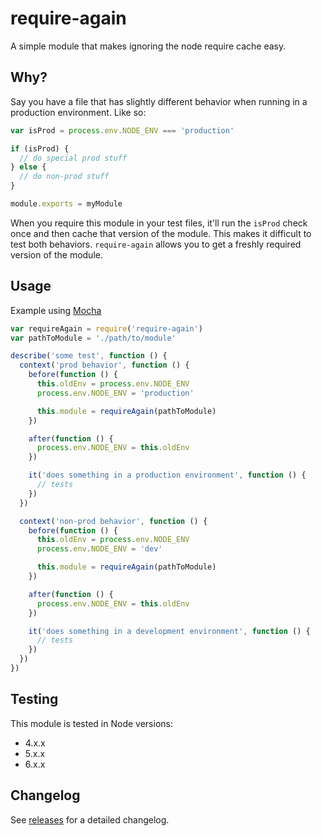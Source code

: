 # require-again
A simple module that makes ignoring the node require cache easy.

## Why?

Say you have a file that has slightly different behavior when running in a production environment. Like so:

```js
var isProd = process.env.NODE_ENV === 'production'

if (isProd) {
  // do special prod stuff
} else {
  // do non-prod stuff
}

module.exports = myModule
```

When you require this module in your test files, it'll run the `isProd` check once and then cache that version of the module. This makes it difficult to test both behaviors. `require-again` allows you to get a freshly required version of the module.

## Usage

Example using [Mocha](https://mochajs.org/)

```js
var requireAgain = require('require-again')
var pathToModule = './path/to/module'

describe('some test', function () {
  context('prod behavior', function () {
    before(function () {
      this.oldEnv = process.env.NODE_ENV
      process.env.NODE_ENV = 'production'

      this.module = requireAgain(pathToModule)
    })

    after(function () {
      process.env.NODE_ENV = this.oldEnv
    })

    it('does something in a production environment', function () {
      // tests
    })
  })

  context('non-prod behavior', function () {
    before(function () {
      this.oldEnv = process.env.NODE_ENV
      process.env.NODE_ENV = 'dev'

      this.module = requireAgain(pathToModule)
    })

    after(function () {
      process.env.NODE_ENV = this.oldEnv
    })

    it('does something in a development environment', function () {
      // tests
    })
  })
})
```

## Testing

This module is tested in Node versions:

* 4.x.x
* 5.x.x
* 6.x.x

## Changelog

See [releases](https://github.com/crookedneighbor/require-again/releases) for a detailed changelog.
